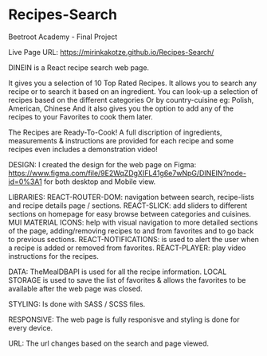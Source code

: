 # Recipes-Search
Beetroot Academy - Final Project

Live Page URL: https://mirinkakotze.github.io/Recipes-Search/

DINEIN is a React recipe search web page.

  It gives you a selection of 10 Top Rated Recipes.
  It allows you to search any recipe or to search it based on an ingredient.
  You can look-up a selection of recipes based on the different categories
  Or by country-cuisine eg: Polish, American, Chinese
  And it also gives you the option to add any of the recipes to your Favorites to cook them later.
  
  The Recipes are Ready-To-Cook!
    A full discription of ingredients, measurements & instructions are provided for each recipe
    and some recipes even includes a demonstration video!

DESIGN:
  I created the design for the web page on Figma: https://www.figma.com/file/9E2WqZDgXIFL41g6e7wNpG/DINEIN?node-id=0%3A1
  for both desktop and Mobile view.

LIBRARIES:
  REACT-ROUTER-DOM: navigation between search, recipe-lists and recipe details page / sections.
  REACT-SLICK: add sliders to different sections on homepage for easy browse between categories and cuisines.
  MUI MATERIAL ICONS: help with visual navigation to more detailed sections of the page, 
      adding/removing recipes to and from favorites and to go back to previous sections.
  REACT-NOTIFICATIONS: is used to alert the user when a recipe is added or removed from favorites.
  REACT-PLAYER: play video instructions for the recipes.
  
DATA:
 TheMealDBAPI is used for all the recipe information. 
 LOCAL STORAGE is used to save the list of favorites & allows the favorites to be available after the web page was closed.

STYLING:
Is done with SASS / SCSS files.

RESPONSIVE:
  The web page is fully responisve and styling is done for every device.
  
URL:
  The url changes based on the search and page viewed.
